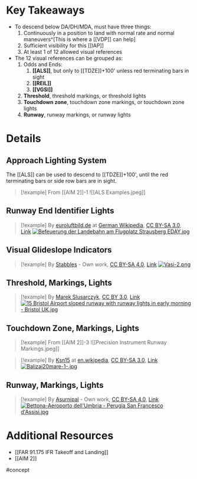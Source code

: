 # Key Takeaways
- To descend below DA/DH/MDA, must have three things:
	1. Continuously in a position to land with normal rate and normal maneuvers^[This is where a [[VDP]] can help]
	2. Sufficient visibility for this [[IAP]]
	3. At least 1 of 12 allowed visual references
- The 12 visual references can be grouped as:
	1. Odds and Ends: 
		1. **[[ALS]]**, but only to [[TDZE]]+100' unless red terminating bars in sight
		2. **[[REIL]]**
		3. **[[VGSI]]**
	2. **Threshold**, threshold markings, or threshold lights
	3. **Touchdown zone**, touchdown zone markings, or touchdown zone lights
	4. **Runway**, runway markings, or runway lights

# Details
## Approach Lighting System
The [[ALS]] can be used to descend to [[TDZE]]+100', until the red terminating bars or side row bars are in sight.

> [!example] From [[AIM 2]]-1
> ![[ALS Examples.jpeg]]

## Runway End Identifier Lights
> [!example] By <a href="https://en.wikipedia.org/wiki/de:User:euroluftbild.de" class="extiw" title="w:de:User:euroluftbild.de">euroluftbild.de</a> at <a href="https://en.wikipedia.org/wiki/de:" class="extiw" title="w:de:">German Wikipedia</a>, <a href="https://creativecommons.org/licenses/by-sa/3.0" title="Creative Commons Attribution-Share Alike 3.0">CC BY-SA 3.0</a>, <a href="https://commons.wikimedia.org/w/index.php?curid=24294174">Link</a>
> <a href="https://commons.wikimedia.org/wiki/File:Befeuerung_der_Landebahn_am_Flugplatz_Strausberg_EDAY.jpg#/media/File:Befeuerung_der_Landebahn_am_Flugplatz_Strausberg_EDAY.jpg"><img src="https://upload.wikimedia.org/wikipedia/commons/9/9c/Befeuerung_der_Landebahn_am_Flugplatz_Strausberg_EDAY.jpg" alt="Befeuerung der Landebahn am Flugplatz Strausberg EDAY.jpg"></a>

## Visual Glideslope Indicators
> [!example] By <a href="//commons.wikimedia.org/w/index.php?title=User:Stabbles&amp;action=edit&amp;redlink=1" class="new" title="User:Stabbles (page does not exist)">Stabbles</a> - <span class="int-own-work" lang="en">Own work</span>, <a href="https://creativecommons.org/licenses/by-sa/4.0" title="Creative Commons Attribution-Share Alike 4.0">CC BY-SA 4.0</a>, <a href="https://commons.wikimedia.org/w/index.php?curid=56691612">Link</a>
> <a href="https://commons.wikimedia.org/wiki/File:Vasi-2.png#/media/File:Vasi-2.png"><img src="https://upload.wikimedia.org/wikipedia/commons/1/16/Vasi-2.png" alt="Vasi-2.png"></a>

## Threshold, Markings, Lights
> [!example] By <a href="//commons.wikimedia.org/wiki/User:Tupungato" title="User:Tupungato">Marek Slusarczyk</a>, <a href="https://creativecommons.org/licenses/by/3.0" title="Creative Commons Attribution 3.0">CC BY 3.0</a>, <a href="https://commons.wikimedia.org/w/index.php?curid=148678841">Link</a>
> <a href="https://commons.wikimedia.org/wiki/File:15_Bristol_Airport_sloped_runway_with_runway_lights_in_early_morning_-_Bristol_UK.jpg#/media/File:15_Bristol_Airport_sloped_runway_with_runway_lights_in_early_morning_-_Bristol_UK.jpg"><img src="https://upload.wikimedia.org/wikipedia/commons/1/19/15_Bristol_Airport_sloped_runway_with_runway_lights_in_early_morning_-_Bristol_UK.jpg" alt="15 Bristol Airport sloped runway with runway lights in early morning - Bristol UK.jpg"></a>

## Touchdown Zone, Markings, Lights

> [!example] From [[AIM 2]]-3
> ![[Precision Instrument Runway Markings.jpeg]]

> [!example] By <a href="https://en.wikipedia.org/wiki/User:Ksn15" class="extiw" title="en:User:Ksn15">Ksn15</a> at <a class="external text" href="https://en.wikipedia.org">en.wikipedia</a>, <a href="https://creativecommons.org/licenses/by-sa/3.0" title="Creative Commons Attribution-Share Alike 3.0">CC BY-SA 3.0</a>, <a href="https://commons.wikimedia.org/w/index.php?curid=13253538">Link</a>
> <a href="https://commons.wikimedia.org/wiki/File:Balizaj20mare-1-.jpg#/media/File:Balizaj20mare-1-.jpg"><img src="https://upload.wikimedia.org/wikipedia/commons/2/2c/Balizaj20mare-1-.jpg" alt="Balizaj20mare-1-.jpg"></a>

## Runway, Markings, Lights
> [!example] By <a href="//commons.wikimedia.org/wiki/User:Asurnipal" title="User:Asurnipal">Asurnipal</a> - <span class="int-own-work" lang="en">Own work</span>, <a href="https://creativecommons.org/licenses/by-sa/4.0" title="Creative Commons Attribution-Share Alike 4.0">CC BY-SA 4.0</a>, <a href="https://commons.wikimedia.org/w/index.php?curid=61703632">Link</a>
> <a href="https://commons.wikimedia.org/wiki/File:Bettona-Aeroporto_dell%27Umbria_-_Perugia_San_Francesco_d%27Assisi.jpg#/media/File:Bettona-Aeroporto_dell'Umbria_-_Perugia_San_Francesco_d'Assisi.jpg"><img src="https://upload.wikimedia.org/wikipedia/commons/e/e8/Bettona-Aeroporto_dell%27Umbria_-_Perugia_San_Francesco_d%27Assisi.jpg" alt="Bettona-Aeroporto dell'Umbria - Perugia San Francesco d'Assisi.jpg"></a>


# Additional Resources
- [[FAR 91.175 IFR Takeoff and Landing]]
- [[AIM 2]]

#concept